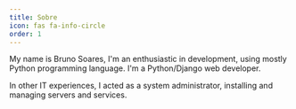 ```yaml
---
title: Sobre
icon: fas fa-info-circle
order: 1
---
```



My name is Bruno Soares, I'm an enthusiastic in development, using mostly Python programming language. I'm a Python/Django web developer.

In other IT experiences, I acted as a system administrator, installing and managing servers and services.
